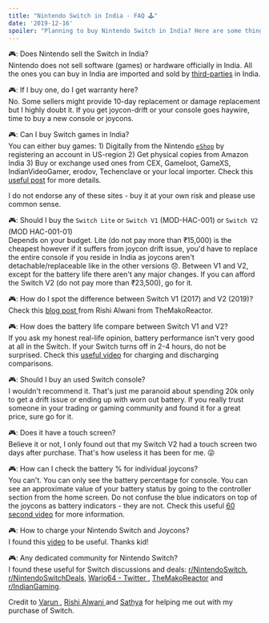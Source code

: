 ```yaml
---
title: "Nintendo Switch in India - FAQ 🕹️"
date: '2019-12-16'
spoiler: "Planning to buy Nintendo Switch in India? Here are some things you should know."
---
```


🎮: Does Nintendo sell the Switch in India? 
<br/>
Nintendo does not sell software (games) or hardware officially in India. All the ones you can buy in India are imported and sold by <a href="https://www.amazon.in/s?k=Nintendo+Switch" target="_blank">third-parties</a> in India.

🎮: If I buy one, do I get warranty here? 
<br/>
No. Some sellers might provide 10-day replacement or damage replacement but I highly doubt it. If you get joycon-drift or your console goes haywire, time to buy a new console or joycons.

🎮: Can I buy Switch games in India? 
<br/>
You can either buy games: 1) Digitally from the Nintendo <a href="https://www.nintendo.com/games/buy-digital/" target="_blank">`eShop`</a> by registering an account in US-region 2) Get physical copies from Amazon India 3) Buy or exchange used ones from CEX, Gameloot, GameXS, IndianVideoGamer, erodov, Techenclave or your local importer. Check this <a href="https://gadgets.ndtv.com/games/features/how-to-buy-nintendo-switch-games-in-india-where-us-account-indian-cards-credit-debit-1815426" target="_blank">useful post</a> for more details.

I do not endorse any of these sites - buy it at your own risk and please use common sense. 

🎮: Should I buy the `Switch Lite` or `Switch V1` (MOD-HAC-001) or `Switch V2` (MOD HAC-001-01)
<br/>
Depends on your budget. Lite (do not pay more than ₹15,000) is the cheapest however if it suffers from joycon drift issue, you'd have to replace the entire console if you reside in India as joycons aren't detachable/replaceable like in the other versions 😞. Between V1 and V2, except for the battery life there aren't any major changes. If you can afford the Switch V2 (do not pay more than ₹23,500), go for it.

🎮: How do I spot the difference between Switch V1 (2017) and V2 (2019)?
<br/>
Check this <a href="https://themakoreactor.com/featured/new-nintendo-switch-2019-console-versus-old-2017/2507/" target="_blank"> blog post </a> from Rishi Alwani from TheMakoReactor.

🎮: How does the battery life compare between Switch V1 and V2? 
<br/>
If you ask my honest real-life opinion, battery performance isn't very good at all in the Switch. If your Switch turns off in 2-4 hours, do not be surprised. Check this <a href="https://www.youtube.com/watch?v=Xd5DkMCiJvE" target="_blank">useful video</a> for charging and discharging comparisons.

🎮: Should I buy an used Switch console? 
<br/>
I wouldn't recommend it. That's just me paranoid about spending 20k only to get a drift issue or ending up with worn out battery. If you really trust someone in your trading or gaming community and found it for a great price, sure go for it.

🎮: Does it have a touch screen? 
<br/>
Believe it or not, I only found out that my Switch V2 had a touch screen two days after purchase. That's how useless it has been for me. 😜

🎮: How can I check the battery % for individual joycons? 
<br/>
You can't. You can only see the battery percentage for console. You can see an approximate value of your battery status by going to the controller section from the home screen. Do not confuse the blue indicators on top of the joycons as battery indicators - they are not. Check this useful <a href = "https://www.youtube.com/watch?v=baIjtyMPB4o" target= "_blank">60 second video</a> for more information.

🎮: How to charge your Nintendo Switch and Joycons? 
<br/>
I found this <a href="https://www.youtube.com/watch?v=93-yB2AU2aQ" target="_blank">video</a> to be useful. Thanks kid!

🎮: Any dedicated community for Nintendo Switch? 
<br/>
I found these useful for Switch discussions and deals: <a href="https://old.reddit.com/r/NintendoSwitch/" target="_blank">r/NintendoSwitch</a>, <a href="https://old.reddit.com/r/NintendoSwitchDeals/" target="_blank">r/NintendoSwitchDeals</a>, <a href="https://twitter.com/Wario64/" target="_blank"> Wario64 - Twitter </a>, <a href="https://themakoreactor.com/" target="_blank">TheMakoReactor</a> and <a href="https://old.reddit.com/r/IndianGaming/" target="_blank">r/IndianGaming</a>.

Credit to <a href="https://twitter.com/blurr_warun" target="_blank"> Varun </a>, <a href="https://twitter.com/RishiAlwani"> Rishi Alwani </a> and <a href="https://twitter.com/SathyaBhat">Sathya</a> for helping me out with my purchase of Switch.